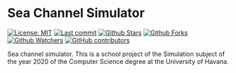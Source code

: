 # Sea Channel Simulator

[![License: MIT](https://img.shields.io/badge/License-MIT-brightgreen.svg?label=license)](https://opensource.org/licenses/MIT) [![Last commit](https://img.shields.io/github/last-commit/leynier/sea-channel-simulator.svg?style=flat)](https://github.com/leynier/sea-channel-simulator/commits) [![Github Stars](https://img.shields.io/github/stars/leynier/sea-channel-simulator?style=flat&logo=github)](https://github.com/leynier/sea-channel-simulator/stargazers) [![Github Forks](https://img.shields.io/github/forks/leynier/sea-channel-simulator?style=flat&logo=github)](https://github.com/leynier/sea-channel-simulator/network/members) [![Github Watchers](https://img.shields.io/github/watchers/leynier/sea-channel-simulator?style=flat&logo=github)](https://github.com/leynier/sea-channel-simulator/watchers) [![GitHub contributors](https://img.shields.io/github/contributors/leynier/sea-channel-simulator)](https://github.com/leynier/sea-channel-simulator/graphs/contributors)

Sea channel simulator. This is a school project of the Simulation subject of the year 2020 of the Computer Science degree at the University of Havana.
